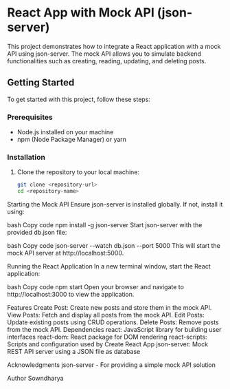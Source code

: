 # React App with Mock API (json-server)

This project demonstrates how to integrate a React application with a mock API using json-server. The mock API allows you to simulate backend functionalities such as creating, reading, updating, and deleting posts.

## Getting Started

To get started with this project, follow these steps:

### Prerequisites

- Node.js installed on your machine
- npm (Node Package Manager) or yarn

### Installation

1. Clone the repository to your local machine:

   ```bash
   git clone <repository-url>
   cd <repository-name>
Starting the Mock API
Ensure json-server is installed globally. If not, install it using:

bash
Copy code
npm install -g json-server
Start json-server with the provided db.json file:

bash
Copy code
json-server --watch db.json --port 5000
This will start the mock API server at http://localhost:5000.

Running the React Application
In a new terminal window, start the React application:

bash
Copy code
npm start
Open your browser and navigate to http://localhost:3000 to view the application.

Features
Create Post: Create new posts and store them in the mock API.
View Posts: Fetch and display all posts from the mock API.
Edit Posts: Update existing posts using CRUD operations.
Delete Posts: Remove posts from the mock API.
Dependencies
react: JavaScript library for building user interfaces
react-dom: React package for DOM rendering
react-scripts: Scripts and configuration used by Create React App
json-server: Mock REST API server using a JSON file as database

Acknowledgments
json-server - For providing a simple mock API solution

Author
Sowndharya
